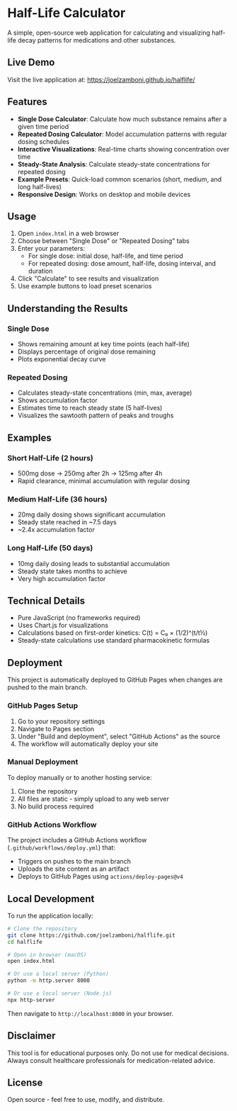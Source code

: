 # Half-Life Calculator

A simple, open-source web application for calculating and visualizing half-life decay patterns for medications and other substances.

## Live Demo

Visit the live application at: https://joelzamboni.github.io/halflife/

## Features

- **Single Dose Calculator**: Calculate how much substance remains after a given time period
- **Repeated Dosing Calculator**: Model accumulation patterns with regular dosing schedules
- **Interactive Visualizations**: Real-time charts showing concentration over time
- **Steady-State Analysis**: Calculate steady-state concentrations for repeated dosing
- **Example Presets**: Quick-load common scenarios (short, medium, and long half-lives)
- **Responsive Design**: Works on desktop and mobile devices

## Usage

1. Open `index.html` in a web browser
2. Choose between "Single Dose" or "Repeated Dosing" tabs
3. Enter your parameters:
   - For single dose: initial dose, half-life, and time period
   - For repeated dosing: dose amount, half-life, dosing interval, and duration
4. Click "Calculate" to see results and visualization
5. Use example buttons to load preset scenarios

## Understanding the Results

### Single Dose
- Shows remaining amount at key time points (each half-life)
- Displays percentage of original dose remaining
- Plots exponential decay curve

### Repeated Dosing
- Calculates steady-state concentrations (min, max, average)
- Shows accumulation factor
- Estimates time to reach steady state (5 half-lives)
- Visualizes the sawtooth pattern of peaks and troughs

## Examples

### Short Half-Life (2 hours)
- 500mg dose → 250mg after 2h → 125mg after 4h
- Rapid clearance, minimal accumulation with regular dosing

### Medium Half-Life (36 hours)
- 20mg daily dosing shows significant accumulation
- Steady state reached in ~7.5 days
- ~2.4x accumulation factor

### Long Half-Life (50 days)
- 10mg daily dosing leads to substantial accumulation
- Steady state takes months to achieve
- Very high accumulation factor

## Technical Details

- Pure JavaScript (no frameworks required)
- Uses Chart.js for visualizations
- Calculations based on first-order kinetics: C(t) = C₀ × (1/2)^(t/t½)
- Steady-state calculations use standard pharmacokinetic formulas

## Deployment

This project is automatically deployed to GitHub Pages when changes are pushed to the main branch.

### GitHub Pages Setup

1. Go to your repository settings
2. Navigate to Pages section
3. Under "Build and deployment", select "GitHub Actions" as the source
4. The workflow will automatically deploy your site

### Manual Deployment

To deploy manually or to another hosting service:

1. Clone the repository
2. All files are static - simply upload to any web server
3. No build process required

### GitHub Actions Workflow

The project includes a GitHub Actions workflow (`.github/workflows/deploy.yml`) that:
- Triggers on pushes to the main branch
- Uploads the site content as an artifact
- Deploys to GitHub Pages using `actions/deploy-pages@v4`

## Local Development

To run the application locally:

```bash
# Clone the repository
git clone https://github.com/joelzamboni/halflife.git
cd halflife

# Open in browser (macOS)
open index.html

# Or use a local server (Python)
python -m http.server 8000

# Or use a local server (Node.js)
npx http-server
```

Then navigate to `http://localhost:8000` in your browser.

## Disclaimer

This tool is for educational purposes only. Do not use for medical decisions. Always consult healthcare professionals for medication-related advice.

## License

Open source - feel free to use, modify, and distribute.
